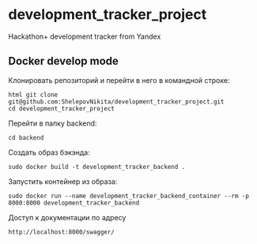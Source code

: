 # development_tracker_project
Hackathon+ development tracker from Yandex

## Docker develop mode
Клонировать репозиторий и перейти в него в командной строке:

    html git clone git@github.com:ShelepovNikita/development_tracker_project.git
    cd development_tracker_project

Перейти в папку backend:

    cd backend

Создать образ бэкэнда:

    sudo docker build -t development_tracker_backend .

Запустить контейнер из образа:

    sudo docker run --name development_tracker_backend_container --rm -p 8000:8000 development_tracker_backend

Доступ к документации по адресу

    http://localhost:8000/swagger/
